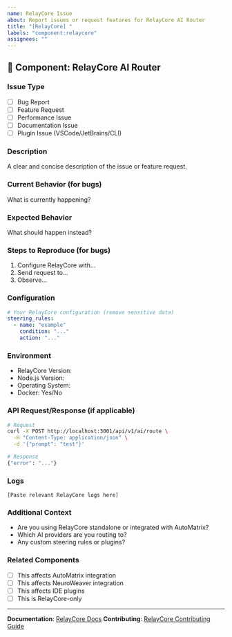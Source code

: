 ```yaml
---
name: RelayCore Issue
about: Report issues or request features for RelayCore AI Router
title: "[RelayCore] "
labels: "component:relaycore"
assignees: ""
---
```


## 🎯 **Component**: RelayCore AI Router

### **Issue Type**

- [ ] Bug Report
- [ ] Feature Request
- [ ] Performance Issue
- [ ] Documentation Issue
- [ ] Plugin Issue (VSCode/JetBrains/CLI)

### **Description**

A clear and concise description of the issue or feature request.

### **Current Behavior** (for bugs)

What is currently happening?

### **Expected Behavior**

What should happen instead?

### **Steps to Reproduce** (for bugs)

1. Configure RelayCore with...
2. Send request to...
3. Observe...

### **Configuration**

```yaml
# Your RelayCore configuration (remove sensitive data)
steering_rules:
  - name: "example"
    condition: "..."
    action: "..."
```

### **Environment**

- RelayCore Version:
- Node.js Version:
- Operating System:
- Docker: Yes/No

### **API Request/Response** (if applicable)

```bash
# Request
curl -X POST http://localhost:3001/api/v1/ai/route \
  -H "Content-Type: application/json" \
  -d '{"prompt": "test"}'

# Response
{"error": "..."}
```

### **Logs**

```
[Paste relevant RelayCore logs here]
```

### **Additional Context**

- Are you using RelayCore standalone or integrated with AutoMatrix?
- Which AI providers are you routing to?
- Any custom steering rules or plugins?

### **Related Components**

- [ ] This affects AutoMatrix integration
- [ ] This affects NeuroWeaver integration
- [ ] This affects IDE plugins
- [ ] This is RelayCore-only

---

**Documentation**: [RelayCore Docs](../docs/components/relaycore/README.md)
**Contributing**: [RelayCore Contributing Guide](../docs/components/relaycore/CONTRIBUTING.md)

